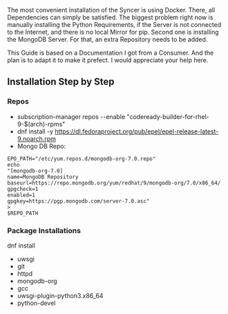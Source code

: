 The most convenient installation of the Syncer is using Docker. There, all Dependencies can simply be satisfied. The biggest problem right now is manually installing the Python Requirements, if the Server is not connected to the Internet, and there is no local Mirror for pip.
Second one is installing the MongoDB Server. For that, an extra Repository needs to be added.

This Guide is based on a Documentation I got from a Consumer. And the plan is to adapt it to make it prefect. I would appreciate your help here.


## Installation Step by Step

### Repos

- subscription-manager repos --enable "codeready-builder-for-rhel-9-$(arch)-rpms"
- dnf install -y https://dl.fedoraproject.org/pub/epel/epel-release-latest-9.noarch.rpm
- Mongo DB Repo:
```
EPO_PATH="/etc/yum.repos.d/mongodb-org-7.0.repo"
echo
"[mongodb-org-7.0]
name=MongoDB Repository
baseurl=https://repo.mongodb.org/yum/redhat/9/mongodb-org/7.0/x86_64/
gpgcheck=1
enabled=1
gpgkey=https://pgp.mongodb.com/server-7.0.asc"
>
$REPO_PATH
```

### Package Installations
dnf install
- uwsgi
- git
- httpd
- mongodb-org
- gcc
- uwsgi-plugin-python3.x86_64
- python-devel








